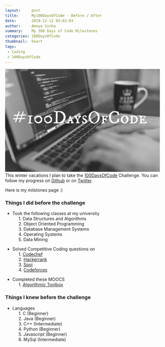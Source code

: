 ```yaml
---
layout:     post
title:      My100DaysOfCode - Before / After
date:       2018-12-12 03:03:03
author:     Ameya Sinha
summary:    My 100 Days of Code Milestones
categories: 100DaysOfCode
thumbnail:  heart
tags:
 - Coding
 - 100DaysOfCode
---
```

![Image of Microsoft][5]
This winter vacations I plan to take the [100DaysOfCode][1] Challenge. You can follow my progress on [Github][2] or on [Twitter][3].

Here is my milstones page :)

### Things I did before the challenge
* Took the following classes at my university  
&nbsp;&nbsp;&nbsp;&nbsp; 1. Data Structures and Algorithms   
&nbsp;&nbsp;&nbsp;&nbsp; 2. Object Oriented Programming  
&nbsp;&nbsp;&nbsp;&nbsp; 3. Database Management Systems  
&nbsp;&nbsp;&nbsp;&nbsp; 4. Operating Systems  
&nbsp;&nbsp;&nbsp;&nbsp; 5. Data Mining  

* Solved Competitive Coding questions on  
&nbsp;&nbsp;&nbsp;&nbsp; 1. [Codechef](https://www.codechef.com/users/ameyanator)  
&nbsp;&nbsp;&nbsp;&nbsp; 2. [Hackerrank](https://www.hackerrank.com/ameyanator)  
&nbsp;&nbsp;&nbsp;&nbsp; 3. [Spoj](https://www.spoj.com/users/ameyanator)  
&nbsp;&nbsp;&nbsp;&nbsp; 4. [Codeforces](https://codeforces.com/profile/ameyanator)

* Completed these MOOCS  
&nbsp;&nbsp;&nbsp;&nbsp; 1. [Algorithmic Toolbox][4]  

### Things I knew before the challenge
* Languages  
&nbsp;&nbsp;&nbsp;&nbsp; 1. C (Beginner)  
&nbsp;&nbsp;&nbsp;&nbsp; 2. Java (Beginner)  
&nbsp;&nbsp;&nbsp;&nbsp; 3. C++ (Intermediate)  
&nbsp;&nbsp;&nbsp;&nbsp; 4. Python (Beginner)  
&nbsp;&nbsp;&nbsp;&nbsp; 5. Javascript (Beginner)  
&nbsp;&nbsp;&nbsp;&nbsp; 6. MySql (Intermediate)  

[1]: https://www.100daysofcode.com/
[2]: https://github.com/ameyanator/100-days-of-code/blob/master/log.md
[3]: https://twitter.com/luva1900
[4]: https://www.coursera.org/account/accomplishments/certificate/TRWXN55FQFQ4
[5]: /images/100DaysOfCode.jpg
